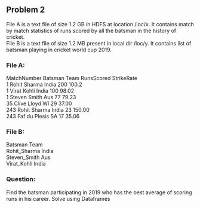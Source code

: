 ## Problem 2 
File A is a text file of size 1.2 GB in HDFS at location /loc/x. It contains match by  match statistics of runs scored by all the batsman in the history of cricket.  
File B is a text file of size 1.2 MB present in local dir /loc/y. It contains list of batsman playing in cricket world cup 2019.  

### File A:  
MatchNumber Batsman Team RunsScored StrikeRate  
1 Rohit Sharma India 200 100.2  
1 Virat Kohli India 100 98.02  
1 Steven Smith Aus 77 79.23  
35 Clive Lloyd WI 29 37.00  
243 Rohit Sharma India 23 150.00  
243 Faf du Plesis SA 17 35.06  

### File B:  
Batsman Team  
Rohit_Sharma India  
Steven_Smith Aus  
Virat_Kohli India  

### Question: 
Find the batsman participating in 2019 who has the best average of scoring runs in his career. Solve using Dataframes  

